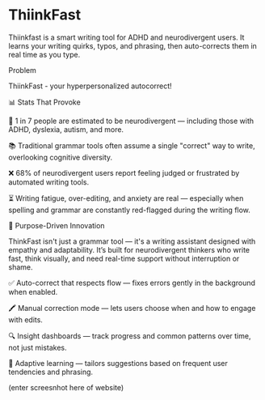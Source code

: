 # ThiinkFast
Thiinkfast is a smart writing tool for ADHD and neurodivergent users. It learns your writing quirks, typos, and phrasing, then auto-corrects them in real time as you type.

Problem


ThiinkFast - your hyperpersonalized autocorrect!

📊 Stats That Provoke

🧠 1 in 7 people are estimated to be neurodivergent — including those with ADHD, dyslexia, autism, and more.

📚 Traditional grammar tools often assume a single "correct" way to write, overlooking cognitive diversity.

❌ 68% of neurodivergent users report feeling judged or frustrated by automated writing tools.

⏳ Writing fatigue, over-editing, and anxiety are real — especially when spelling and grammar are constantly red-flagged during the writing flow.


🎯 Purpose-Driven Innovation

ThinkFast isn't just a grammar tool — it's a writing assistant designed with empathy and adaptability.
It’s built for neurodivergent thinkers who write fast, think visually, and need real-time support without interruption or shame.

✅ Auto-correct that respects flow — fixes errors gently in the background when enabled.

🖍️ Manual correction mode — lets users choose when and how to engage with edits.

🔍 Insight dashboards — track progress and common patterns over time, not just mistakes.

🔄 Adaptive learning — tailors suggestions based on frequent user tendencies and phrasing.


(enter screesnhot here of website)




